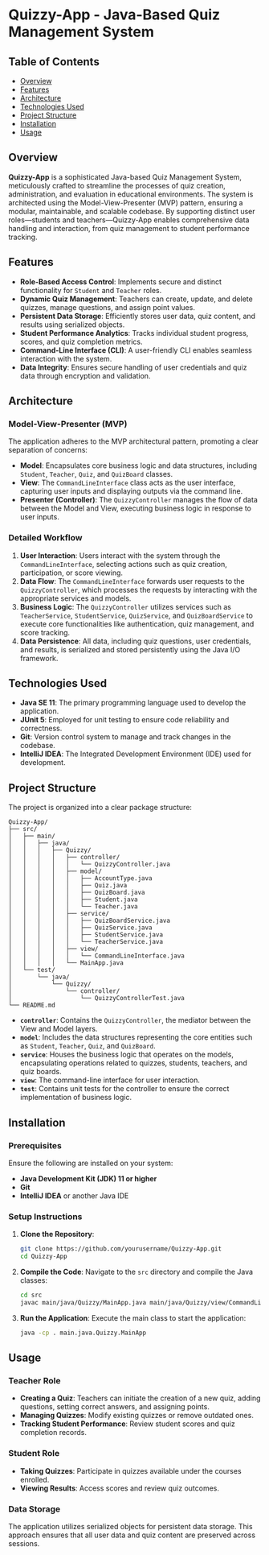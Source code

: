 # Quizzy-App - Java-Based Quiz Management System

## Table of Contents

- [Overview](#overview)
- [Features](#features)
- [Architecture](#architecture)
- [Technologies Used](#technologies-used)
- [Project Structure](#project-structure)
- [Installation](#installation)
- [Usage](#usage)

## Overview

**Quizzy-App** is a sophisticated Java-based Quiz Management System, meticulously crafted to streamline the processes of quiz creation, administration, and evaluation in educational environments. The system is architected using the Model-View-Presenter (MVP) pattern, ensuring a modular, maintainable, and scalable codebase. By supporting distinct user roles—students and teachers—Quizzy-App enables comprehensive data handling and interaction, from quiz management to student performance tracking.

## Features

- **Role-Based Access Control**: Implements secure and distinct functionality for `Student` and `Teacher` roles.
- **Dynamic Quiz Management**: Teachers can create, update, and delete quizzes, manage questions, and assign point values.
- **Persistent Data Storage**: Efficiently stores user data, quiz content, and results using serialized objects.
- **Student Performance Analytics**: Tracks individual student progress, scores, and quiz completion metrics.
- **Command-Line Interface (CLI)**: A user-friendly CLI enables seamless interaction with the system.
- **Data Integrity**: Ensures secure handling of user credentials and quiz data through encryption and validation.

## Architecture

### Model-View-Presenter (MVP)

The application adheres to the MVP architectural pattern, promoting a clear separation of concerns:

- **Model**: Encapsulates core business logic and data structures, including `Student`, `Teacher`, `Quiz`, and `QuizBoard` classes.
- **View**: The `CommandLineInterface` class acts as the user interface, capturing user inputs and displaying outputs via the command line.
- **Presenter (Controller)**: The `QuizzyController` manages the flow of data between the Model and View, executing business logic in response to user inputs.

### Detailed Workflow

1. **User Interaction**: Users interact with the system through the `CommandLineInterface`, selecting actions such as quiz creation, participation, or score viewing.
2. **Data Flow**: The `CommandLineInterface` forwards user requests to the `QuizzyController`, which processes the requests by interacting with the appropriate services and models.
3. **Business Logic**: The `QuizzyController` utilizes services such as `TeacherService`, `StudentService`, `QuizService`, and `QuizBoardService` to execute core functionalities like authentication, quiz management, and score tracking.
4. **Data Persistence**: All data, including quiz questions, user credentials, and results, is serialized and stored persistently using the Java I/O framework.

## Technologies Used

- **Java SE 11**: The primary programming language used to develop the application.
- **JUnit 5**: Employed for unit testing to ensure code reliability and correctness.
- **Git**: Version control system to manage and track changes in the codebase.
- **IntelliJ IDEA**: The Integrated Development Environment (IDE) used for development.

## Project Structure

The project is organized into a clear package structure:

```
Quizzy-App/
├── src/
│   ├── main/
│   │   ├── java/
│   │   │   ├── Quizzy/
│   │   │   │   ├── controller/
│   │   │   │   │   └── QuizzyController.java
│   │   │   │   ├── model/
│   │   │   │   │   ├── AccountType.java
│   │   │   │   │   ├── Quiz.java
│   │   │   │   │   ├── QuizBoard.java
│   │   │   │   │   ├── Student.java
│   │   │   │   │   └── Teacher.java
│   │   │   │   ├── service/
│   │   │   │   │   ├── QuizBoardService.java
│   │   │   │   │   ├── QuizService.java
│   │   │   │   │   ├── StudentService.java
│   │   │   │   │   └── TeacherService.java
│   │   │   │   ├── view/
│   │   │   │   │   └── CommandLineInterface.java
│   │   │   │   └── MainApp.java
│   └── test/
│       └── java/
│           └── Quizzy/
│               └── controller/
│                   └── QuizzyControllerTest.java
└── README.md
```

- **`controller`**: Contains the `QuizzyController`, the mediator between the View and Model layers.
- **`model`**: Includes the data structures representing the core entities such as `Student`, `Teacher`, `Quiz`, and `QuizBoard`.
- **`service`**: Houses the business logic that operates on the models, encapsulating operations related to quizzes, students, teachers, and quiz boards.
- **`view`**: The command-line interface for user interaction.
- **`test`**: Contains unit tests for the controller to ensure the correct implementation of business logic.

## Installation

### Prerequisites

Ensure the following are installed on your system:

- **Java Development Kit (JDK) 11 or higher**
- **Git**
- **IntelliJ IDEA** or another Java IDE

### Setup Instructions

1. **Clone the Repository**:
   ```bash
   git clone https://github.com/yourusername/Quizzy-App.git
   cd Quizzy-App
   ```

2. **Compile the Code**:
   Navigate to the `src` directory and compile the Java classes:
   ```bash
   cd src
   javac main/java/Quizzy/MainApp.java main/java/Quizzy/view/CommandLineInterface.java
   ```

3. **Run the Application**:
   Execute the main class to start the application:
   ```bash
   java -cp . main.java.Quizzy.MainApp
   ```

## Usage

### Teacher Role

- **Creating a Quiz**: Teachers can initiate the creation of a new quiz, adding questions, setting correct answers, and assigning points.
- **Managing Quizzes**: Modify existing quizzes or remove outdated ones.
- **Tracking Student Performance**: Review student scores and quiz completion records.

### Student Role

- **Taking Quizzes**: Participate in quizzes available under the courses enrolled.
- **Viewing Results**: Access scores and review quiz outcomes.

### Data Storage

The application utilizes serialized objects for persistent data storage. This approach ensures that all user data and quiz content are preserved across sessions.
